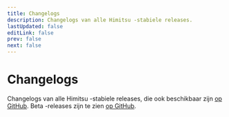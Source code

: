 ```yaml
---
title: Changelogs
description: Changelogs van alle Himitsu -stabiele releases.
lastUpdated: false
editLink: false
prev: false
next: false
---
```


# Changelogs

Changelogs van alle Himitsu -stabiele releases, die ook beschikbaar zijn [op GitHub](https://github.com/RepoDevil/Himitsu/releases). Beta -releases zijn te zien [op GitHub](https://github.com/RepoDevil/TsubakiBuilder/releases).

<ChangelogsList />
